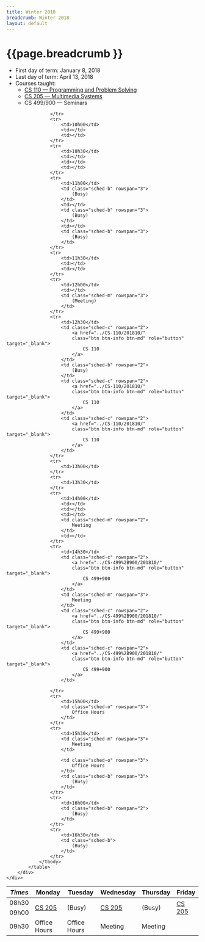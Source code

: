 ```yaml
---
title: Winter 2018
breadcrumb: Winter 2018
layout: default
---
```

# {{page.breadcrumb }}
<ul>
	<li>First day of term: January 8, 2018</li>
	<li>Last day of term: April 13, 2018</li>
	<li>Courses taught:
	<ul>
		<li>
		<a href="../CS-110/201810/">
			CS 110 &mdash; Programming and Problem Solving
		</a>
		</li>
		<li>
		<a href="../CS-205/201810/">
			CS 205 &mdash; Multimedia Systems
					</a>
				</li>
				<li>
					CS 499/900 &mdash; Seminars
				</li>
			</ul>
			</li>
		</ul>
		<div class=table-responsive> 
			<table class="table table-bordered table-striped"> 
				<thead> 
					<tr>
						<th><em>Times</em></th>
						<th>Monday</th>
						<th>Tuesday</th>
						<th>Wednesday</th>
						<th>Thursday</th>
						<th>Friday</th>
					</tr>
				</thead>
				<tbody>
					<tr>
						<td>08h30</td>
						<td class="sched-c" rowspan="2">
							<a href="../CS-205/201810/" 
							class="btn btn-info btn-md" role="button" target="_blank">
								CS 205
							</a>
						</td>
						<td class="sched-b" rowspan="2">
							(Busy)
						</td>
						<td class="sched-c" rowspan="2">
							<a href="../cs205/201810/" 
							class="btn btn-info btn-md" role="button" target="_blank">
								CS 205
							</a>
						</td>
						<td class="sched-b" rowspan="2">
							(Busy)
						</td>
						<td class="sched-c" rowspan="2">
							<a href="../CS-205/201810/" 
							class="btn btn-info btn-md" role="button" target="_blank">
								CS 205
							</a>
						</td>
					</tr>
					<tr>
						<td>09h00</td>
					</tr>
					<tr>
						<td>09h30</td>
						<td class="sched-o" rowspan="3">
							Office Hours
						</td>
						<td class="sched-o" rowspan="3">
							Office Hours
						</td>
						<td class="sched-m" rowspan="2">
							Meeting
						</td>
						<td class="sched-m" rowspan="2">
							Meeting
						</td>
						<td></td>

					</tr>
					<tr>
						<td>10h00</td>
						<td></td>
						<td></td>
					</tr>
					<tr>
						<td>10h30</td>
						<td></td>
						<td></td>
						<td></td>
					</tr>
					<tr>
						<td>11h00</td>
						<td class="sched-b" rowspan="3">
							(Busy)
						</td>
						<td></td>
						<td class="sched-b" rowspan="3">
							(Busy)
						</td>
						<td></td>
						<td class="sched-b" rowspan="3">
							(Busy)
						</td>
					</tr>
					<tr>
						<td>11h30</td>
						<td></td>
						<td></td>
					</tr>
					<tr>
						<td>12h00</td>
						<td></td>
						<td class="sched-m" rowspan="3">
							(Meeting)
						</td>
					</tr>
					<tr>
						<td>12h30</td>
						<td class="sched-c" rowspan="2">
							<a href="../CS-110/201810/" 
							class="btn btn-info btn-md" role="button" target="_blank">
								CS 110
							</a>
						</td>
						<td class="sched-b" rowspan="2">
							(Busy)
						</td>
						<td class="sched-c" rowspan="2">
							<a href="../CS-110/201810/" 
							class="btn btn-info btn-md" role="button" target="_blank">
								CS 110
							</a>
						</td>
						<td class="sched-c" rowspan="2">
							<a href="../CS-110/201810/" 
							class="btn btn-info btn-md" role="button" target="_blank">
								CS 110
							</a>
						</td>
					</tr>
					<tr>
						<td>13h00</td>
					</tr>
					<tr>
						<td>13h30</td>	
					</tr>
					<tr>
						<td>14h00</td>
						<td></td>
						<td></td>
						<td></td>
						<td class="sched-m" rowspan="2">
							Meeting
						</td>
						<td></td>
					</tr>
					<tr>
						<td>14h30</td>
						<td class="sched-c" rowspan="2">
							<a href="../CS-499%2B900/201810/" 
							class="btn btn-info btn-md" role="button" target="_blank">
								CS 499+900
							</a>
						</td>
						<td class="sched-m" rowspan="3">
							Meeting
						</td>
						<td class="sched-c" rowspan="2">
							<a href="../CS-499%2B900/201810/" 
							class="btn btn-info btn-md" role="button" target="_blank">
								CS 499+900
							</a>
						</td>
						<td class="sched-c" rowspan="2">
							<a href="../CS-499%2B900/201810/" 
							class="btn btn-info btn-md" role="button" target="_blank">
								CS 499+900
							</a>
						</td>

					</tr>
					<tr>
						<td>15h00</td>
						<td class="sched-o" rowspan="3">
							Office Hours
						</td>
					</tr>
					<tr>
						<td>15h30</td>
						<td class="sched-m" rowspan="3">
							Meeting
						</td>
<!--
						<td class="sched-b" rowspan="3">
							(Busy)
						</td>
-->
						<td class="sched-o" rowspan="3">
							Office Hours
						</td>
						<td class="sched-b" rowspan="3">
							(Busy)
						</td>
					</tr>
					<tr>
						<td>16h00</td>
						<td class="sched-b" rowspan="2">
							(Busy)
						</td>
					</tr>
					<tr>
						<td>16h30</td>
						<td class="sched-b">
							(Busy)
						</td>
					</tr>
				</tbody>
			</table>
		</div>
	</div>
